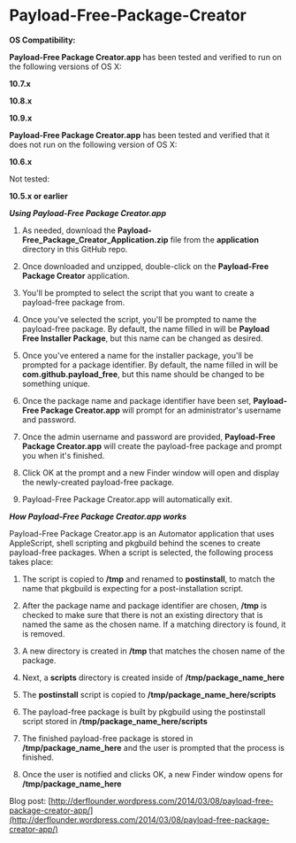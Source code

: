 Payload-Free-Package-Creator
============================

**OS Compatibility:**

**Payload-Free Package Creator.app** has been tested and verified to run on the following versions of OS X:

**10.7.x**

**10.8.x**

**10.9.x**


**Payload-Free Package Creator.app** has been tested and verified that it does not run on the following version of OS X:

**10.6.x**


Not tested:

**10.5.x or earlier**



***Using Payload-Free Package Creator.app***

1. As needed, download the **Payload-Free_Package_Creator_Application.zip** file from the **application** directory in this GitHub repo.

2. Once downloaded and unzipped, double-click on the **Payload-Free Package Creator** application.

3. You'll be prompted to select the script that you want to create a payload-free package from.

4. Once you've selected the script, you'll be prompted to name the payload-free package. By default, the name filled in will be **Payload Free Installer Package**, but this name can be changed as desired.

5. Once you've entered a name for the installer package, you'll be prompted for a package identifier. By default, the name filled in will be **com.github.payload_free**, but this name should be changed to be something unique.

6. Once the package name and package identifier have been set, **Payload-Free Package Creator.app** will prompt for an administrator's username and password.

7. Once the admin username and password are provided, **Payload-Free Package Creator.app** will create the payload-free package and prompt you when it's finished.

8. Click OK at the prompt and a new Finder window will open and display the newly-created payload-free package.

9. Payload-Free Package Creator.app will automatically exit.



***How Payload-Free Package Creator.app works***


Payload-Free Package Creator.app is an Automator application that uses AppleScript, shell scripting and pkgbuild behind the scenes to create payload-free packages. When a script is selected, the following process takes place:

1. The script is copied to **/tmp** and renamed to **postinstall**, to match the name that pkgbuild is expecting for a post-installation script.

2. After the package name and package identifier are chosen, **/tmp** is checked to make sure that there is not an existing directory that is named the same as the chosen name. If a matching directory is found, it is removed.

3. A new directory is created in **/tmp** that matches the chosen name of the package.

4. Next, a **scripts** directory is created inside of **/tmp/package_name_here**

5. The **postinstall** script is copied to **/tmp/package_name_here/scripts**

6. The payload-free package is built by pkgbuild using the postinstall script stored in **/tmp/package_name_here/scripts**

7. The finished payload-free package is stored in **/tmp/package_name_here** and the user is prompted that the process is finished.

8. Once the user is notified and clicks OK, a new Finder window opens for **/tmp/package_name_here**


Blog post: [http://derflounder.wordpress.com/2014/03/08/payload-free-package-creator-app/](http://derflounder.wordpress.com/2014/03/08/payload-free-package-creator-app/)